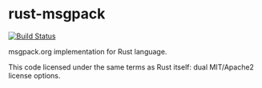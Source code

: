 # rust-msgpack

[![Build Status](https://travis-ci.org/mneumann/rust-msgpack.png?branch=master)](https://travis-ci.org/mneumann/rust-msgpack)

msgpack.org implementation for Rust language.

This code licensed under the same terms as Rust itself: dual MIT/Apache2 license options.
